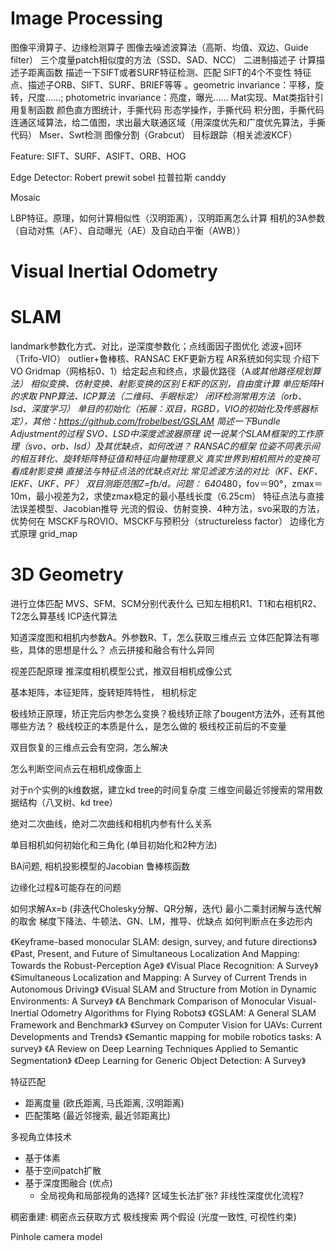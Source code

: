 
# Image Processing

图像平滑算子、边缘检测算子
图像去噪滤波算法（高斯、均值、双边、Guide filter）
三个度量patch相似度的方法（SSD、SAD、NCC）
二进制描述子
计算描述子距离函数
描述一下SIFT或者SURF特征检测、匹配
SIFT的4个不变性
特征点、描述子ORB、SIFT、SURF、BRIEF等等 。geometric invariance：平移，旋转，尺度……; photometric invariance：亮度，曝光……
Mat实现、Mat类指针引用复制函数
颜色直方图统计，手撕代码
形态学操作，手撕代码
积分图，手撕代码
连通区域算法，给二值图，求出最大联通区域（用深度优先和广度优先算法，手撕代码）
Mser、Swt检测
图像分割（Grabcut）
目标跟踪（相关滤波KCF）

Feature: SIFT、SURF、ASIFT、ORB、HOG

Edge Detector: Robert prewit sobel 拉普拉斯 canddy

Mosaic

LBP特征。原理，如何计算相似性（汉明距离），汉明距离怎么计算
相机的3A参数（自动对焦（AF）、自动曝光（AE）及自动白平衡（AWB））

# Visual Inertial Odometry

# SLAM
landmark参数化方式、对比，逆深度参数化；点线面因子图优化
滤波+回环（Trifo-VIO）
outlier+鲁棒核、RANSAC
EKF更新方程
AR系统如何实现
介绍下VO
Gridmap（网格标0、1）给定起点和终点，求最优路径（A*或其他路径规划算法）
相似变换、仿射变换、射影变换的区别
E和F的区别，自由度计算
单应矩阵H的求取
PNP算法、ICP算法（二维码、手眼标定）
闭环检测常用方法（orb、lsd、深度学习）
单目的初始化（拓展：双目，RGBD，VIO的初始化及传感器标定），其他：https://github.com/frobelbest/GSLAM
简述一下Bundle Adjustment的过程
SVO、LSD中深度滤波器原理
说一说某个SLAM框架的工作原理（svo、orb、lsd）及其优缺点，如何改进？
RANSAC的框架
位姿不同表示间的相互转化、旋转矩阵特征值和特征向量物理意义
真实世界到相机照片的变换可看成射影变换
直接法与特征点法的优缺点对比
常见滤波方法的对比（KF、EKF、IEKF、UKF、PF）
双目测距范围Z=fb/d。问题： 640*480，fov＝90°，zmax＝10m，最小视差为2，求使zmax稳定的最小基线长度（6.25cm）
特征点法与直接法误差模型、Jacobian推导
光流的假设、仿射变换、4种方法，svo采取的方法，优势何在
MSCKF与ROVIO、MSCKF与预积分（structureless factor）
边缘化方式原理
grid_map

# 3D Geometry
进行立体匹配
MVS、SFM、SCM分别代表什么
已知左相机R1、T1和右相机R2、T2怎么算基线
ICP迭代算法

知道深度图和相机内参数A。外参数R、T，怎么获取三维点云
立体匹配算法有哪些，具体的思想是什么？
点云拼接和融合有什么异同

视差匹配原理
推深度相机模型公式，推双目相机成像公式

基本矩阵，本征矩阵，旋转矩阵特性，
相机标定

极线矫正原理，矫正完后内参怎么变换？极线矫正除了bougent方法外，还有其他哪些方法？
极线校正的本质是什么，是怎么做的
极线校正前后的不变量

双目恢复的三维点云会有空洞，怎么解决

怎么判断空间点云在相机成像面上

对于n个实例的k维数据，建立kd tree的时间复杂度
三维空间最近邻搜索的常用数据结构（八叉树、kd tree）

绝对二次曲线，绝对二次曲线和相机内参有什么关系

单目相机如何初始化和三角化 (单目初始化和2种方法)

BA问题, 相机投影模型的Jacobian
鲁棒核函数

边缘化过程&可能存在的问题


如何求解Ax=b (非迭代Cholesky分解、QR分解，迭代)
最小二乘封闭解与迭代解的取舍
梯度下降法、牛顿法、GN、LM，推导、优缺点
如何判断点在多边形内


《Keyframe-based monocular SLAM: design, survey, and future directions》
《Past, Present, and Future of Simultaneous Localization And Mapping: Towards the Robust-Perception Age》
《Visual Place Recognition: A Survey》
《Simultaneous Localization and Mapping: A Survey of Current Trends in Autonomous Driving》
《Visual SLAM and Structure from Motion in Dynamic Environments: A Survey》
《A Benchmark Comparison of Monocular Visual-Inertial Odometry Algorithms for Flying Robots》
《GSLAM: A General SLAM Framework and Benchmark》
《Survey on Computer Vision for UAVs: Current Developments and Trends》
《Semantic mapping for mobile robotics tasks: A survey》
《A Review on Deep Learning Techniques Applied to Semantic Segmentation》
《Deep Learning for Generic Object Detection: A Survey》

特征匹配
- 距离度量 (欧氏距离, 马氏距离, 汉明距离)
- 匹配策略 (最近邻搜索, 最近邻距离比)

多视角立体技术
- 基于体素
- 基于空间patch扩散
- 基于深度图融合 (优点)
    - 全局视角和局部视角的选择? 区域生长法扩张? 非线性深度优化流程?

稠密重建:
稠密点云获取方式
极线搜索
两个假设 (光度一致性, 可视性约束)


Pinhole camera model